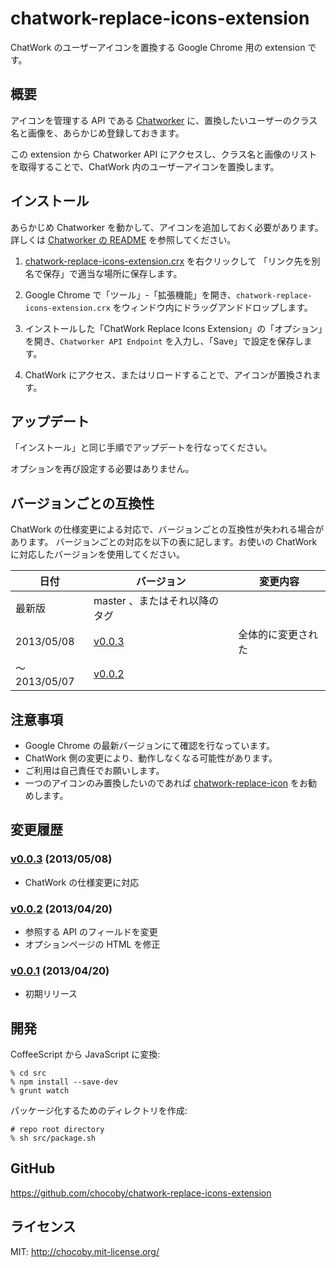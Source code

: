 # chatwork-replace-icons-extension

ChatWork のユーザーアイコンを置換する Google Chrome 用の extension です。

## 概要

アイコンを管理する API である [Chatworker](https://github.com/asonas/chatworker) に、置換したいユーザーのクラス名と画像を、あらかじめ登録しておきます。

この extension から Chatworker API にアクセスし、クラス名と画像のリストを取得することで、ChatWork 内のユーザーアイコンを置換します。

## インストール

あらかじめ Chatworker を動かして、アイコンを追加しておく必要があります。詳しくは [Chatworker の README](https://github.com/asonas/chatworker) を参照してください。

1. [chatwork-replace-icons-extension.crx](https://github.com/chocoby/chatwork-replace-icons-extension/raw/master/chatwork-replace-icons-extension.crx) を右クリックして
「リンク先を別名で保存」で適当な場所に保存します。

2. Google Chrome で「ツール」-「拡張機能」を開き、`chatwork-replace-icons-extension.crx` をウィンドウ内にドラッグアンドドロップします。

3. インストールした「ChatWork Replace Icons Extension」の「オプション」を開き、`Chatworker API Endpoint` を入力し、「Save」で設定を保存します。

4. ChatWork にアクセス、またはリロードすることで、アイコンが置換されます。

## アップデート

「インストール」と同じ手順でアップデートを行なってください。

オプションを再び設定する必要はありません。

## バージョンごとの互換性

ChatWork の仕様変更による対応で、バージョンごとの互換性が失われる場合があります。
バージョンごとの対応を以下の表に記します。お使いの ChatWork に対応したバージョンを使用してください。

|日付|バージョン|変更内容|
|----|----------|--------|
|最新版|master 、またはそれ以降のタグ||
|2013/05/08|[v0.0.3](https://github.com/chocoby/chatwork-replace-icons-extension/tree/v0.0.3)|全体的に変更された|
|～2013/05/07|[v0.0.2](https://github.com/chocoby/chatwork-replace-icons-extension/tree/v0.0.2)||

## 注意事項

* Google Chrome の最新バージョンにて確認を行なっています。
* ChatWork 側の変更により、動作しなくなる可能性があります。
* ご利用は自己責任でお願いします。
* 一つのアイコンのみ置換したいのであれば [chatwork-replace-icon](https://github.com/chocoby/chatwork-replace-icon) をお勧めします。

## 変更履歴

### [v0.0.3](https://github.com/chocoby/chatwork-replace-icons-extension/tree/v0.0.3) (2013/05/08)

* ChatWork の仕様変更に対応

### [v0.0.2](https://github.com/chocoby/chatwork-replace-icons-extension/tree/v0.0.2) (2013/04/20)

* 参照する API のフィールドを変更
* オプションページの HTML を修正

### [v0.0.1](https://github.com/chocoby/chatwork-replace-icons-extension/tree/v0.0.1) (2013/04/20)

* 初期リリース

## 開発

CoffeeScript から JavaScript に変換:

```
% cd src
% npm install --save-dev
% grunt watch
```

パッケージ化するためのディレクトリを作成:

```
# repo root directory
% sh src/package.sh
```

## GitHub

https://github.com/chocoby/chatwork-replace-icons-extension

## ライセンス

MIT: http://chocoby.mit-license.org/
